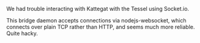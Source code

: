 We had trouble interacting with Kattegat with the Tessel using Socket.io.

This bridge daemon accepts connections via nodejs-websocket, which connects over plain TCP rather than HTTP, and seems much more reliable. Quite hacky.